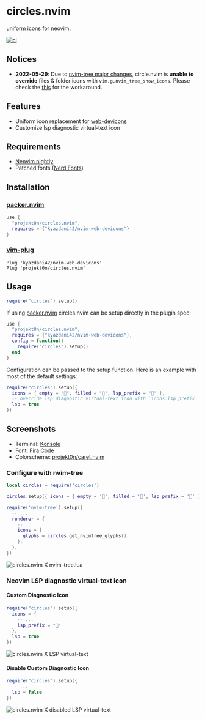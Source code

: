 # circles.nvim

uniform icons for neovim.

[![ci](https://github.com/projekt0n/circles.nvim/actions/workflows/ci.yml/badge.svg)](https://github.com/projekt0n/circles.nvim/actions/workflows/ci.yml)

## Notices

- **2022-05-29**: Due to [nvim-tree major changes](http://bit.ly/3vIpEOJ), circle.nvim is **unable to override**
  files & folder icons with `vim.g.nvim_tree_show_icons`. Please check the [this](#configure-with-nvim-tree) for the workaround.

## Features

- Uniform icon replacement for [web-devicons](https://github.com/kyazdani42/nvim-web-devicons)
- Customize lsp diagnostic virtual-text icon

## Requirements

- [Neovim nightly](https://github.com/neovim/neovim/releases/tag/nightly)
- Patched fonts ([Nerd Fonts](https://github.com/ryanoasis/nerd-fonts))

## Installation

### [packer.nvim](https://github.com/wbthomason/packer.nvim)

```lua
use {
  "projekt0n/circles.nvim",
  requires = {"kyazdani42/nvim-web-devicons"}
}
```

### [vim-plug](https://github.com/junegunn/vim-plug)

```vim
Plug 'kyazdani42/nvim-web-devicons'
Plug 'projekt0n/circles.nvim'
```

## Usage

```lua
require("circles").setup()
```

If using [packer.nvim](https://github.com/wbthomason/packer.nvim) circles.nvim can be setup directly in the plugin spec:

```lua
use {
  "projekt0n/circles.nvim",
  requires = {"kyazdani42/nvim-web-devicons"},
  config = function()
    require("circles").setup()
  end
}
```

Configuration can be passed to the setup function. Here is an example with most of the default settings:

```lua
require("circles").setup({
  icons = { empty = "", filled = "", lsp_prefix = "" },
  -- override lsp_diagnostic virtual-text icon with `icons.lsp_prefix`
  lsp = true
})
```

## Screenshots

- Terminal: [Konsole](https://konsole.kde.org/)
- Font: [Fira Code](https://github.com/tonsky/FiraCode)
- Colorscheme: [projekt0n/caret.nvim](https://github.com/projekt0n/caret.nvim)

### Configure with nvim-tree

```lua
local circles = require('circles')

circles.setup({ icons = { empty = '', filled = '', lsp_prefix = '' } })

require('nvim-tree').setup({
  -- ...
  renderer = {
    -- ...
    icons = {
      glyphs = circles.get_nvimtree_glyphs(),
    },
  },
})
```

![circles.nvim X nvim-tree.lua](https://imgur.com/iJtbXo7.png)

### Neovim LSP diagnostic virtual-text icon

#### Custom Diagnostic Icon

```lua
require("circles").setup({
  icons = {
    -- ...
    lsp_prefix = ""
  },
  lsp = true
})
```

![circles.nvim X LSP virtual-text](https://imgur.com/Vlvlpr9.png)

#### Disable Custom Diagnostic Icon

```lua
require("circles").setup({
  -- ...
  lsp = false
})
```

![circles.nvim X disabled LSP virtual-text](https://imgur.com/0X4lKFW.png)
